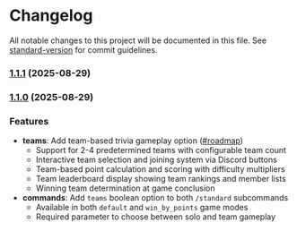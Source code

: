 # Changelog

All notable changes to this project will be documented in this file. See [standard-version](https://github.com/conventional-changelog/standard-version) for commit guidelines.

### [1.1.1](https://github.com/bigboidanwithacan/Trivia-Buddy/compare/v1.1.0...v1.1.1) (2025-08-29)

### [1.1.0](https://github.com/bigboidanwithacan/Trivia-Buddy/compare/v1.0.1...v1.1.0) (2025-08-29)

### Features

* **teams**: Add team-based trivia gameplay option ([#roadmap](https://github.com/bigboidanwithacan/Trivia-Buddy#roadmap))
  * Support for 2-4 predetermined teams with configurable team count
  * Interactive team selection and joining system via Discord buttons
  * Team-based point calculation and scoring with difficulty multipliers
  * Team leaderboard display showing team rankings and member lists
  * Winning team determination at game conclusion
* **commands**: Add `teams` boolean option to both `/standard` subcommands
  * Available in both `default` and `win_by_points` game modes
  * Required parameter to choose between solo and team gameplay
